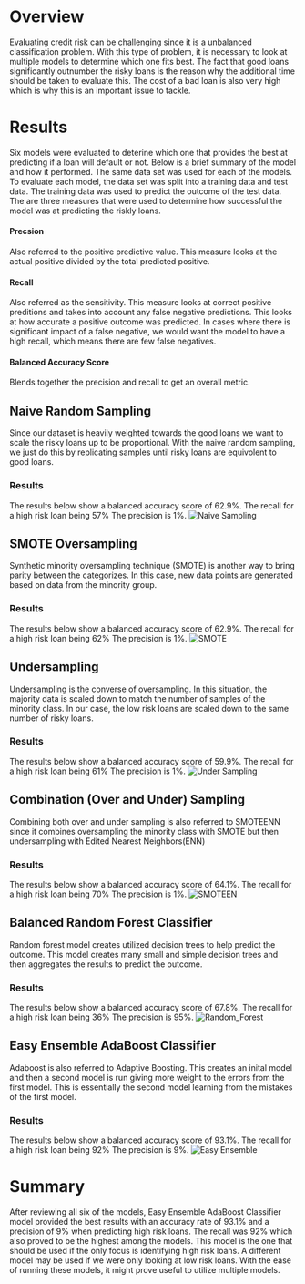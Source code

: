 # Overview
Evaluating credit risk can be challenging since it is a unbalanced classification problem. With this type of problem, it is necessary to look at multiple models to determine which one fits best. The fact that good loans significantly outnumber the risky loans is the reason why the additional time should be taken to evaluate this. The cost of a bad loan is also very high which is why this is an important issue to tackle.

# Results
Six models were evaluated to deterine which one that provides the best at predicting if a loan will default or not. Below is a brief summary of the model and how it performed. The same data set was used for each of the models. To evaluate each model, the data set was split into a training data and test data. The training data was used to predict the outcome of the test data. The are three measures that were used to determine how successful the model was at predicting the riskly loans.


#### Precsion
Also referred to the positive predictive value. This measure looks at the actual positive divided by the total predicted positive.

#### Recall
Also referred as the sensitivity. This measure looks at correct positive preditions and takes into account any false negative predictions. This looks at how accurate a positive outcome was predicted. In cases where there is significant impact of a false negative, we would want the model to have a high recall, which means there are few false negatives.

#### Balanced Accuracy Score
Blends together the precision and recall to get an overall metric.

## Naive Random Sampling
Since our dataset is heavily weighted towards the good loans we want to scale the risky loans up to be proportional. With the naive random sampling, we just do this by replicating samples until risky loans are equivolent to good loans.
### Results
The results below show a balanced accuracy score of 62.9%.
The recall for a high risk loan being 57%
The precision is 1%.
![Naive Sampling](../main/Resources/naive_sampling.png)

## SMOTE Oversampling
Synthetic minority oversampling technique (SMOTE) is another way to bring parity between the categorizes. In this case, new data points are generated based on data from the minority group.
### Results
The results below show a balanced accuracy score of 62.9%.
The recall for a high risk loan being 62%
The precision is 1%.
![SMOTE](../main/Resources/smote.png)

## Undersampling
Undersampling is the converse of oversampling. In this situation, the majority data is scaled down to match the number of samples of the minority class. In our case, the low risk loans are scaled down to the same number of risky loans.
### Results
The results below show a balanced accuracy score of 59.9%.
The recall for a high risk loan being 61%
The precision is 1%.
![Under Sampling](../main/Resources/under_sampling.png)

## Combination (Over and Under) Sampling 
Combining both over and under sampling is also referred to SMOTEENN since it combines oversampling the minority class with SMOTE but then undersampling with Edited Nearest Neighbors(ENN)
### Results
The results below show a balanced accuracy score of 64.1%.
The recall for a high risk loan being 70%
The precision is 1%.
![SMOTEEN](../main/Resources/smoteenn.png)

## Balanced Random Forest Classifier
Random forest model creates utilized decision trees to help predict the outcome. This model creates many small and simple decision trees and then aggregates the results to predict the outcome. 
### Results
The results below show a balanced accuracy score of 67.8%.
The recall for a high risk loan being 36%
The precision is 95%.
![Random_Forest](../main/Resources/random_forest.png)

## Easy Ensemble AdaBoost Classifier 
Adaboost is also referred to Adaptive Boosting. This creates an inital model and then a second model is run giving more weight to the errors from the first model. This is essentially the second model learning from the mistakes of the first model.
### Results
The results below show a balanced accuracy score of 93.1%.
The recall for a high risk loan being 92%
The precision is 9%.
![Easy Ensemble](../main/Resources/easy_ensemble.png)

# Summary
After reviewing all six of the models, Easy Ensemble AdaBoost Classifier model provided the best results with an accuracy rate of 93.1% and a precision of 9% when predicting high risk loans. The recall was 92% which also proved to be the highest among the models. This model is the one that should be used if the only focus is identifying high risk loans. A different model may be used if we were only looking at low risk loans. With the ease of running these models, it might prove useful to utilize multiple models.
